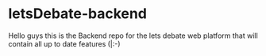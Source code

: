 # letsDebate-backend
Hello guys this is the Backend repo for the lets debate web platform that will contain all up to date features (|:-)
